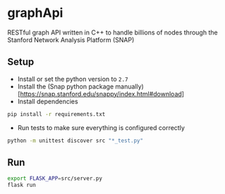 # graphApi
RESTful graph API written in C++ to handle billions of nodes through the Stanford Network Analysis Platform (SNAP)


## Setup

- Install or set the python version to `2.7`
- Install the (Snap python package manually)[https://snap.stanford.edu/snappy/index.html#download]
- Install dependencies
```sh
pip install -r requirements.txt
```

- Run tests to make sure everything is configured correctly
```sh
python -m unittest discover src "*_test.py"
```

## Run

```sh
export FLASK_APP=src/server.py
flask run
```

